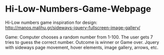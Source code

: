 # Hi-Low-Numbers-Game-Webpage
Hi-Low numbers game
inspiration for design:
http://manos.malihu.gr/sideways-jquery-fullscreen-image-gallery/

Game: Computer chooses a random number from 1-100. The user gets 7 tries to guess the correct number. Outcome is winner or Game over.
Jquery with sideways page movement, hover elements, image gallery, arrows, etc.
